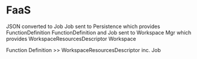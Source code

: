 # FaaS

JSON converted to Job
Job sent to Persistence which provides FunctionDefinition
FunctionDefinition and Job sent to Workspace Mgr which provides WorkspaceResourcesDescriptor
Workspace

Function Definition >> WorkspaceResourcesDescriptor inc. Job 